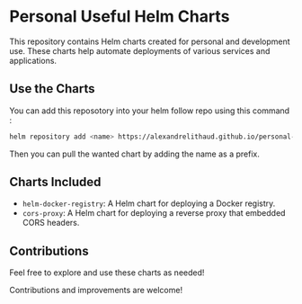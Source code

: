 # Personal Useful Helm Charts

This repository contains Helm charts created for personal and development use. These charts help automate deployments of various services and applications.

## Use the Charts

You can add this reposotory into your helm follow repo using this command :

```bash
helm repository add <name> https://alexandrelithaud.github.io/personal-useful-helm-charts/
```

Then you can pull the wanted chart by adding the name as a prefix.

## Charts Included
- `helm-docker-registry`: A Helm chart for deploying a Docker registry.
- `cors-proxy`: A Helm chart for deploying a reverse proxy that embedded CORS headers.

## Contributions

Feel free to explore and use these charts as needed!

Contributions and improvements are welcome!